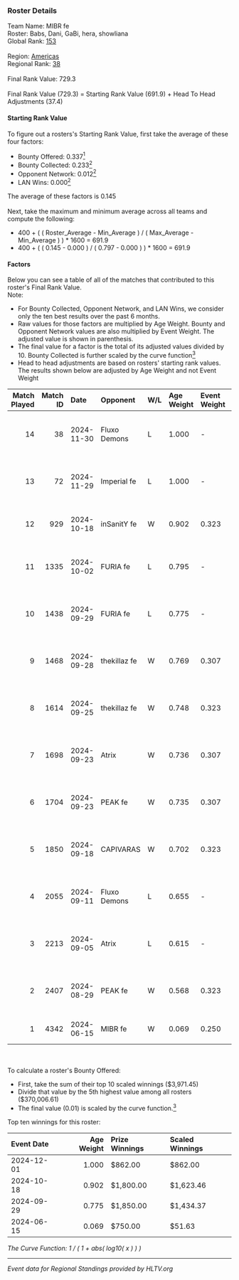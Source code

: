 ### Roster Details<br />
Team Name: MIBR fe<br />
Roster: Babs, Dani, GaBi, hera, showliana<br />
Global Rank: [153](../../standings_global_2024_12_02.md)<br />
<br />
Region: [Americas]( ../../standings_americas_2024_12_02.md)<br />
Regional Rank: [38]( ../../standings_americas_2024_12_02.md)<br />
<br />
Final Rank Value:  729.3<br />
<br />
Final Rank Value (729.3) = Starting Rank Value (691.9) + Head To Head Adjustments (37.4)<br />

#### Starting Rank Value<br />
To figure out a rosters's Starting Rank Value, first take the average of these four factors:<br />
- Bounty Offered: 0.337[<sup>1</sup>](#table2)
- Bounty Collected: 0.233[<sup>2</sup>](#table1)
- Opponent Network: 0.012[<sup>2</sup>](#table1)
- LAN Wins: 0.000[<sup>2</sup>](#table1)

The average of these factors is 0.145<br />
<br />
Next, take the maximum and minimum average across all teams and compute the following:<br />
- 400 + ( ( Roster_Average - Min_Average ) / ( Max_Average - Min_Average ) ) * 1600 = 691.9
- 400 + ( ( 0.145 - 0.000 ) / ( 0.797 - 0.000 ) ) * 1600 = 691.9


#### Factors<br />
Below you can see a table of all of the matches that contributed to this roster's Final Rank Value.<br />
Note:<br />

- For Bounty Collected, Opponent Network, and LAN Wins, we consider only the ten best results over the past 6 months.
- Raw values for those factors are multiplied by Age Weight. Bounty and Opponent Network values are also multiplied by Event Weight. The adjusted value is shown in parenthesis.
- The final value for a factor is the total of its adjusted values divided by 10. Bounty Collected is further scaled by the curve function[<sup>3</sup>](#curveFunction)
- Head to head adjustments are based on rosters' starting rank values. The results shown below are adjusted by Age Weight and not Event Weight
<span id="table1"></span><br />


| Match Played | Match ID | Date       | Opponent     | W/L | Age Weight | Event Weight | Bounty Collected | Opponent Network | LAN Wins  | H2H Adj. | Roster                            |
| -: | -: | :- | :- | :- | :- | :- | :- | :- | :- | -: | :- |
|           14 |       38 | 2024-11-30 | Fluxo Demons | L   | 1.000      | -            | -                | -                | -         |    -9.88 | Babs, Dani, GaBi, hera, showliana |
|           13 |       72 | 2024-11-29 | Imperial fe  | L   | 1.000      | -            | -                | -                | -         |    -1.39 | Babs, Dani, GaBi, hera, showliana |
|           12 |      929 | 2024-10-18 | inSanitY fe  | W   | 0.902      | 0.323        | 0.003 (0.001)    | 0.109 (0.032)    | 0 (0.000) |    11.70 | Babs, Dani, GaBi, Jelly, lexy     |
|           11 |     1335 | 2024-10-02 | FURIA fe     | L   | 0.795      | -            | -                | -                | -         |    -1.10 | Babs, Dani, GaBi, khizha, lexy    |
|           10 |     1438 | 2024-09-29 | FURIA fe     | L   | 0.775      | -            | -                | -                | -         |    -1.09 | Babs, Dani, GaBi, khizha, REGIANE |
|            9 |     1468 | 2024-09-28 | thekillaz fe | W   | 0.769      | 0.307        | 0.003 (0.001)    | 0.085 (0.020)    | 0 (0.000) |     9.93 | Babs, Dani, GaBi, khizha, REGIANE |
|            8 |     1614 | 2024-09-25 | thekillaz fe | W   | 0.748      | 0.323        | 0.003 (0.001)    | 0.085 (0.020)    | 0 (0.000) |     9.91 | Babs, Dani, GaBi, khizha, REGIANE |
|            7 |     1698 | 2024-09-23 | Atrix        | W   | 0.736      | 0.307        | 0.004 (0.001)    | 0.136 (0.031)    | 0 (0.000) |    11.42 | Babs, Dani, GaBi, khizha, REGIANE |
|            6 |     1704 | 2024-09-23 | PEAK fe      | W   | 0.735      | 0.307        | 0.003 (0.001)    | 0.034 (0.008)    | 0 (0.000) |     8.83 | Babs, Dani, GaBi, khizha, REGIANE |
|            5 |     1850 | 2024-09-18 | CAPIVARAS    | W   | 0.702      | 0.323        | 0.003 (0.001)    | 0.000 (0.000)    | 0 (0.000) |     6.36 | Babs, Dani, GaBi, khizha, REGIANE |
|            4 |     2055 | 2024-09-11 | Fluxo Demons | L   | 0.655      | -            | -                | -                | -         |    -5.63 | Babs, Dani, GaBi, khizha, REGIANE |
|            3 |     2213 | 2024-09-05 | Atrix        | L   | 0.615      | -            | -                | -                | -         |   -10.00 | Babs, Dani, GaBi, khizha, REGIANE |
|            2 |     2407 | 2024-08-29 | PEAK fe      | W   | 0.568      | 0.323        | 0.003 (0.001)    | 0.034 (0.006)    | 0 (0.000) |     7.47 | Babs, Dani, GaBi, khizha, REGIANE |
|            1 |     4342 | 2024-06-15 | MIBR fe      | W   | 0.069      | 0.250        | 0.001 (0.000)    | 0.013 (0.000)    | 0 (0.000) |     0.90 | fly, GaBi, hera, josi, showliana  |

<br />
<span id="table2"></span><br />
To calculate a roster's Bounty Offered:<br />

- First, take the sum of their top 10 scaled winnings ($3,971.45)
- Divide that value by the 5th highest value among all rosters ($370,006.61)
- The final value (0.01) is scaled by the curve function.[<sup>3</sup>](#curveFunction)

Top ten winnings for this roster:<br />

| Event Date | Age Weight | Prize Winnings | Scaled Winnings |
| :- | -: | :- | :- |
| 2024-12-01 |      1.000 | $862.00        | $862.00         |
| 2024-10-18 |      0.902 | $1,800.00      | $1,623.46       |
| 2024-09-29 |      0.775 | $1,850.00      | $1,434.37       |
| 2024-06-15 |      0.069 | $750.00        | $51.63          |


<span id="curveFunction"></span>_The Curve Function: 1 / ( 1 + abs( log10( x ) ) )_<br />

---
_Event data for Regional Standings provided by HLTV.org_<br />
